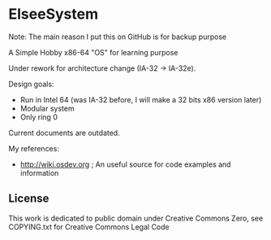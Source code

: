 ElseeSystem
===========
Note: The main reason I put this on GitHub is for backup purpose

A Simple Hobby x86-64 "OS" for learning purpose

Under rework for architecture change (IA-32 -> IA-32e).

Design goals:
  - Run in Intel 64 (was IA-32 before, I will make a 32 bits x86 version later)
  - Modular system
  - Only ring 0
  
Current documents are outdated.

My references:
  - http://wiki.osdev.org ; An useful source for code examples and information

License
-------
This work is dedicated to public domain under Creative Commons Zero, see COPYING.txt for Creative Commons Legal Code